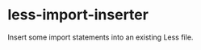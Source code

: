 less-import-inserter
====================

Insert some import statements into an existing Less file.
